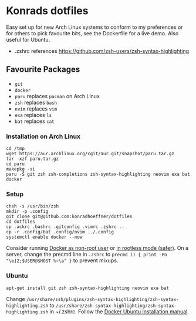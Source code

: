 # Konrads dotfiles

Easy set up for new Arch Linux systems to conform to my preferences or for others to pick favourite bits, see the Dockerfile for a live demo.
Also useful for Ubuntu.

* .zshrc references https://github.com/zsh-users/zsh-syntax-highlighting

## Favourite Packages

* `git`
* `docker`
* `paru` replaces `pacman` on Arch Linux
* `zsh` replaces `bash`
* `nvim` replaces `vim`
* `exa` replaces `ls`
* `bat` replaces `cat`

### Installation on Arch Linux

	cd /tmp
	wget https://aur.archlinux.org/cgit/aur.git/snapshot/paru.tar.gz
	tar -xzf paru.tar.gz
	cd paru
	makepkg -si
	paru -S git zsh zsh-completions zsh-syntax-highlighting neovim exa bat docker

### Setup

	chsh -s /usr/bin/zsh
    mkdir -p .config
    git clone git@github.com:konradhoeffner/dotfiles
	cd dotfiles
    cp .ackrc .bashrc .gitconfig .vimrc .zshrc ..
    cp -r .config/bat .config/nvim ../.config
	systemctl enable docker --now

Consider running [Docker as non-root user](https://docs.docker.com/engine/install/linux-postinstall/#manage-docker-as-a-non-root-user) or [in rootless mode (safer)](https://docs.docker.com/engine/security/rootless/).
On a server, change the precmd line in `.zshrc` to `precmd () { print -Pn "\e]2;$USER@$HOST %~\a" }` to prevent mixups.

### Ubuntu

    apt-get install git zsh zsh-syntax-highlighting neovim exa bat

Change `/usr/share/zsh/plugins/zsh-syntax-highlighting/zsh-syntax-highlighting.zsh` to `/usr/share/zsh-syntax-highlighting/zsh-syntax-highlighting.zsh` in ~/.zshrc.
Follow the [Docker Ubuntu installation manual](https://docs.docker.com/engine/install/ubuntu/).
